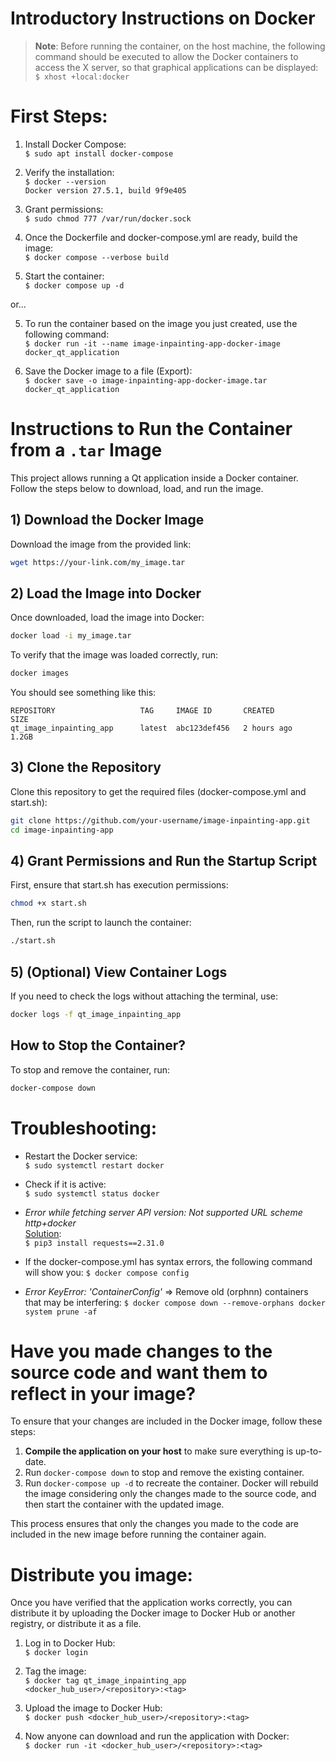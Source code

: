 # Introductory Instructions on Docker

> **Note**: Before running the container, on the host machine, the following command should be executed to allow the Docker containers to access the X server, so that graphical applications can be displayed:  
> `$ xhost +local:docker`

# First Steps:
1. Install Docker Compose:  
   `$ sudo apt install docker-compose`
   
2. Verify the installation:  
   `$ docker --version`  
   `Docker version 27.5.1, build 9f9e405`

3. Grant permissions:  
   `$ sudo chmod 777 /var/run/docker.sock`

4. Once the Dockerfile and docker-compose.yml are ready, build the image:  
   `$ docker compose --verbose build`

5. Start the container:  
   `$ docker compose up -d`

or...

5. To run the container based on the image you just created, use the following command:  
   `$ docker run -it --name image-inpainting-app-docker-image docker_qt_application`

6. Save the Docker image to a file (Export):  
   `$ docker save -o image-inpainting-app-docker-image.tar docker_qt_application`
   
# Instructions to Run the Container from a `.tar` Image

This project allows running a Qt application inside a Docker container. Follow the steps below to download, load, and run the image.

## **1) Download the Docker Image**
Download the image from the provided link:  
```bash
wget https://your-link.com/my_image.tar
```

## **2) Load the Image into Docker**
Once downloaded, load the image into Docker:
```bash
docker load -i my_image.tar
```
To verify that the image was loaded correctly, run:
```bash
docker images
```
You should see something like this:
```nginx
REPOSITORY                   TAG     IMAGE ID       CREATED        SIZE
qt_image_inpainting_app      latest  abc123def456   2 hours ago    1.2GB
```

## **3) Clone the Repository**
Clone this repository to get the required files (docker-compose.yml and start.sh):
```bash
git clone https://github.com/your-username/image-inpainting-app.git
cd image-inpainting-app
```

## **4) Grant Permissions and Run the Startup Script**
First, ensure that start.sh has execution permissions:
```bash
chmod +x start.sh
```
Then, run the script to launch the container:
```bash
./start.sh
```

## **5) (Optional) View Container Logs**
If you need to check the logs without attaching the terminal, use:
```bash
docker logs -f qt_image_inpainting_app
```
## How to Stop the Container?
To stop and remove the container, run:
```bash
docker-compose down
```

# Troubleshooting:
- Restart the Docker service:  
   `$ sudo systemctl restart docker`

- Check if it is active:  
   `$ sudo systemctl status docker`

- _Error while fetching server API version: Not supported URL scheme http+docker_  
  [Solution](https://stackoverflow.com/questions/64952238/docker-errors-dockerexception-error-while-fetching-server-api-version?page=1&tab=scoredesc#tab-top):  
  `$ pip3 install requests==2.31.0`

- If the docker-compose.yml has syntax errors, the following command will show you:
   `$ docker compose config`

- _Error KeyError: 'ContainerConfig'_ => Remove old (orphnn) containers that may be interfering:
   `$ docker compose down --remove-orphans
      docker system prune -af
   `
# Have you made changes to the source code and want them to reflect in your image?

To ensure that your changes are included in the Docker image, follow these steps:
1. **Compile the application on your host** to make sure everything is up-to-date.
2. Run `docker-compose down` to stop and remove the existing container.
3. Run `docker-compose up -d` to recreate the container. Docker will rebuild the image considering only the changes made to the source code, and then start the container with the updated image.

This process ensures that only the changes you made to the code are included in the new image before running the container again.

# Distribute you image:
Once you have verified that the application works correctly, you can distribute it by uploading the Docker image to Docker Hub or another registry, or distribute it as a file.  

1. Log in to Docker Hub:  
   `$ docker login`

2. Tag the image:  
   `$ docker tag qt_image_inpainting_app <docker_hub_user>/<repository>:<tag>`

3. Upload the image to Docker Hub:  
   `$ docker push <docker_hub_user>/<repository>:<tag>`

4. Now anyone can download and run the application with Docker:  
   `$ docker run -it <docker_hub_user>/<repository>:<tag>`

